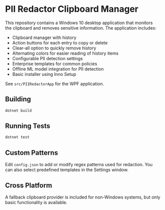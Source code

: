 # PII Redactor Clipboard Manager

This repository contains a Windows 10 desktop application that monitors the clipboard and removes sensitive information. The application includes:

- Clipboard manager with history
- Action buttons for each entry to copy or delete
- Clear-all option to quickly remove history
- Alternating colors for easier reading of history items
- Configurable PII detection settings
- Enterprise templates for common policies
- Offline ML model integration for PII detection
- Basic installer using Inno Setup

See `src/PIIRedactorApp` for the WPF application.

## Building

```bash
dotnet build
```

## Running Tests

```bash
dotnet test
```

## Custom Patterns

Edit `config.json` to add or modify regex patterns used for redaction. You can also select predefined templates in the Settings window.

## Cross Platform

A fallback clipboard provider is included for non-Windows systems, but only basic functionality is available.
